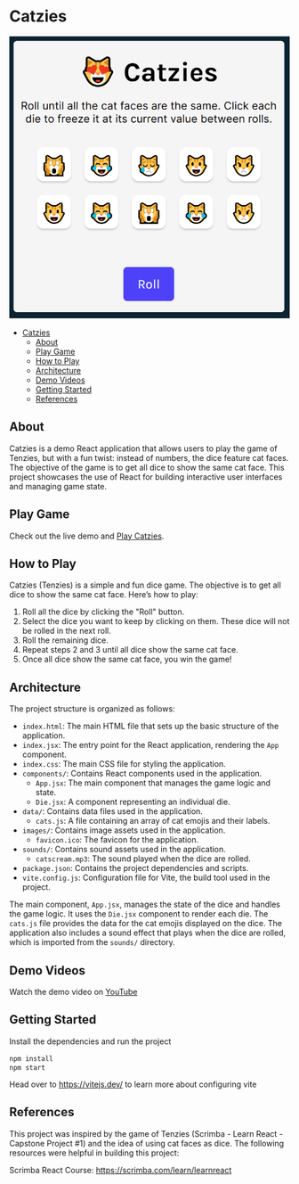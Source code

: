 # Catzies

![Catzies Demo Picture](./images/demo.png)

- [Catzies](#catzies)
  - [About](#about)
  - [Play Game](#play-game)
  - [How to Play](#how-to-play)
  - [Architecture](#architecture)
  - [Demo Videos](#demo-videos)
  - [Getting Started](#getting-started)
  - [References](#references)

## About
Catzies is a demo React application that allows users to play the game of Tenzies, but with a fun twist: instead of numbers, the dice feature cat faces. The objective of the game is to get all dice to show the same cat face. This project showcases the use of React for building interactive user interfaces and managing game state.

## Play Game
Check out the live demo and [Play Catzies](https://kathleenwest.github.io/catzies-react/).

## How to Play
Catzies (Tenzies) is a simple and fun dice game. The objective is to get all dice to show the same cat face. Here’s how to play:

1. Roll all the dice by clicking the "Roll" button.
2. Select the dice you want to keep by clicking on them. These dice will not be rolled in the next roll.
3. Roll the remaining dice.
4. Repeat steps 2 and 3 until all dice show the same cat face.
5. Once all dice show the same cat face, you win the game!

## Architecture

The project structure is organized as follows:

- `index.html`: The main HTML file that sets up the basic structure of the application.
- `index.jsx`: The entry point for the React application, rendering the `App` component.
- `index.css`: The main CSS file for styling the application.
- `components/`: Contains React components used in the application.
  - `App.jsx`: The main component that manages the game logic and state.
  - `Die.jsx`: A component representing an individual die.
- `data/`: Contains data files used in the application.
  - `cats.js`: A file containing an array of cat emojis and their labels.
- `images/`: Contains image assets used in the application.
  - `favicon.ico`: The favicon for the application.
- `sounds/`: Contains sound assets used in the application.
  - `catscream.mp3`: The sound played when the dice are rolled.
- `package.json`: Contains the project dependencies and scripts.
- `vite.config.js`: Configuration file for Vite, the build tool used in the project.

The main component, `App.jsx`, manages the state of the dice and handles the game logic. It uses the `Die.jsx` component to render each die. The `cats.js` file provides the data for the cat emojis displayed on the dice. The application also includes a sound effect that plays when the dice are rolled, which is imported from the `sounds/` directory.

## Demo Videos
Watch the demo video on [YouTube](https://www.youtube.com/watch?v=0R20xf9SZQ0 "Catzies Demo Video")

## Getting Started
Install the dependencies and run the project
```
npm install
npm start
```

Head over to https://vitejs.dev/ to learn more about configuring vite

## References
This project was inspired by the game of Tenzies (Scrimba - Learn React - Capstone Project #1) and the idea of using cat faces as dice. The following resources were helpful in building this project:

Scrimba React Course: https://scrimba.com/learn/learnreact
